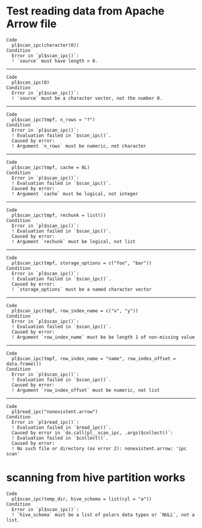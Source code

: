 # Test reading data from Apache Arrow file

    Code
      pl$scan_ipc(character(0))
    Condition
      Error in `pl$scan_ipc()`:
      ! `source` must have length > 0.

---

    Code
      pl$scan_ipc(0)
    Condition
      Error in `pl$scan_ipc()`:
      ! `source` must be a character vector, not the number 0.

---

    Code
      pl$scan_ipc(tmpf, n_rows = "?")
    Condition
      Error in `pl$scan_ipc()`:
      ! Evaluation failed in `$scan_ipc()`.
      Caused by error:
      ! Argument `n_rows` must be numeric, not character

---

    Code
      pl$scan_ipc(tmpf, cache = 0L)
    Condition
      Error in `pl$scan_ipc()`:
      ! Evaluation failed in `$scan_ipc()`.
      Caused by error:
      ! Argument `cache` must be logical, not integer

---

    Code
      pl$scan_ipc(tmpf, rechunk = list())
    Condition
      Error in `pl$scan_ipc()`:
      ! Evaluation failed in `$scan_ipc()`.
      Caused by error:
      ! Argument `rechunk` must be logical, not list

---

    Code
      pl$scan_ipc(tmpf, storage_options = c("foo", "bar"))
    Condition
      Error in `pl$scan_ipc()`:
      ! Evaluation failed in `$scan_ipc()`.
      Caused by error:
      ! `storage_options` must be a named character vector

---

    Code
      pl$scan_ipc(tmpf, row_index_name = c("x", "y"))
    Condition
      Error in `pl$scan_ipc()`:
      ! Evaluation failed in `$scan_ipc()`.
      Caused by error:
      ! Argument `row_index_name` must be be length 1 of non-missing value

---

    Code
      pl$scan_ipc(tmpf, row_index_name = "name", row_index_offset = data.frame())
    Condition
      Error in `pl$scan_ipc()`:
      ! Evaluation failed in `$scan_ipc()`.
      Caused by error:
      ! Argument `row_index_offset` must be numeric, not list

---

    Code
      pl$read_ipc("nonexistent.arrow")
    Condition
      Error in `pl$read_ipc()`:
      ! Evaluation failed in `$read_ipc()`.
      Caused by error in `do.call(pl__scan_ipc, .args)$collect()`:
      ! Evaluation failed in `$collect()`.
      Caused by error:
      ! No such file or directory (os error 2): nonexistent.arrow: 'ipc scan'

# scanning from hive partition works

    Code
      pl$scan_ipc(temp_dir, hive_schema = list(cyl = "a"))
    Condition
      Error in `pl$scan_ipc()`:
      ! `hive_schema` must be a list of polars data types or `NULL`, not a list.


